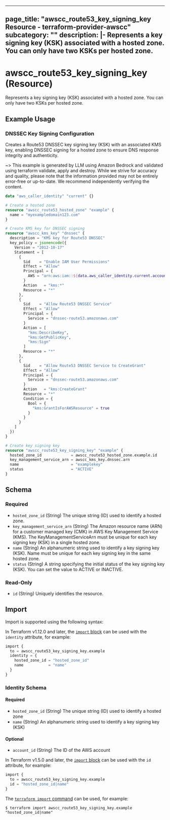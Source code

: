 
---
page_title: "awscc_route53_key_signing_key Resource - terraform-provider-awscc"
subcategory: ""
description: |-
  Represents a key signing key (KSK) associated with a hosted zone. You can only have two KSKs per hosted zone.
---

# awscc_route53_key_signing_key (Resource)

Represents a key signing key (KSK) associated with a hosted zone. You can only have two KSKs per hosted zone.

## Example Usage

### DNSSEC Key Signing Configuration

Creates a Route53 DNSSEC key signing key (KSK) with an associated KMS key, enabling DNSSEC signing for a hosted zone to ensure DNS response integrity and authenticity.

~> This example is generated by LLM using Amazon Bedrock and validated using terraform validate, apply and destroy. While we strive for accuracy and quality, please note that the information provided may not be entirely error-free or up-to-date. We recommend independently verifying the content.

```terraform
data "aws_caller_identity" "current" {}

# Create a hosted zone
resource "awscc_route53_hosted_zone" "example" {
  name = "myexampledomain123.com"
}

# Create KMS key for DNSSEC signing
resource "awscc_kms_key" "dnssec" {
  description = "KMS key for Route53 DNSSEC"
  key_policy = jsonencode({
    Version = "2012-10-17"
    Statement = [
      {
        Sid    = "Enable IAM User Permissions"
        Effect = "Allow"
        Principal = {
          AWS = "arn:aws:iam::${data.aws_caller_identity.current.account_id}:root"
        }
        Action   = "kms:*"
        Resource = "*"
      },
      {
        Sid    = "Allow Route53 DNSSEC Service"
        Effect = "Allow"
        Principal = {
          Service = "dnssec-route53.amazonaws.com"
        }
        Action = [
          "kms:DescribeKey",
          "kms:GetPublicKey",
          "kms:Sign"
        ]
        Resource = "*"
      },
      {
        Sid    = "Allow Route53 DNSSEC Service to CreateGrant"
        Effect = "Allow"
        Principal = {
          Service = "dnssec-route53.amazonaws.com"
        }
        Action   = "kms:CreateGrant"
        Resource = "*"
        Condition = {
          Bool = {
            "kms:GrantIsForAWSResource" = true
          }
        }
      }
    ]
  })
}

# Create key signing key
resource "awscc_route53_key_signing_key" "example" {
  hosted_zone_id             = awscc_route53_hosted_zone.example.id
  key_management_service_arn = awscc_kms_key.dnssec.arn
  name                       = "examplekey"
  status                     = "ACTIVE"
}
```

<!-- schema generated by tfplugindocs -->
## Schema

### Required

- `hosted_zone_id` (String) The unique string (ID) used to identify a hosted zone.
- `key_management_service_arn` (String) The Amazon resource name (ARN) for a customer managed key (CMK) in AWS Key Management Service (KMS). The KeyManagementServiceArn must be unique for each key signing key (KSK) in a single hosted zone.
- `name` (String) An alphanumeric string used to identify a key signing key (KSK). Name must be unique for each key signing key in the same hosted zone.
- `status` (String) A string specifying the initial status of the key signing key (KSK). You can set the value to ACTIVE or INACTIVE.

### Read-Only

- `id` (String) Uniquely identifies the resource.

## Import

Import is supported using the following syntax:

In Terraform v1.12.0 and later, the [`import` block](https://developer.hashicorp.com/terraform/language/import) can be used with the `identity` attribute, for example:

```terraform
import {
  to = awscc_route53_key_signing_key.example
  identity = {
    hosted_zone_id = "hosted_zone_id"
    name           = "name"
  }
}
```

<!-- schema generated by tfplugindocs -->
### Identity Schema

#### Required

- `hosted_zone_id` (String) The unique string (ID) used to identify a hosted zone
- `name` (String) An alphanumeric string used to identify a key signing key (KSK)

#### Optional

- `account_id` (String) The ID of the AWS account

In Terraform v1.5.0 and later, the [`import` block](https://developer.hashicorp.com/terraform/language/import) can be used with the `id` attribute, for example:

```terraform
import {
  to = awscc_route53_key_signing_key.example
  id = "hosted_zone_id|name"
}
```

The [`terraform import` command](https://developer.hashicorp.com/terraform/cli/commands/import) can be used, for example:

```shell
$ terraform import awscc_route53_key_signing_key.example "hosted_zone_id|name"
```
